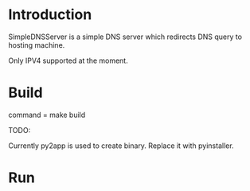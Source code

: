 Introduction
=========================

SimpleDNSServer is a simple DNS server which redirects DNS query to hosting machine.

Only IPV4 supported at the moment.

Build
=========================
command = make build

TODO:

Currently py2app is used to create binary. Replace it with pyinstaller.

Run
=========================
